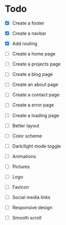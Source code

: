 # Todo
- [x] Create a footer
- [x] Create a navbar
- [x] Add routing
- [ ] Create a home page
- [ ] Create a projects page
- [ ] Create a blog page
- [ ] Create an about page
- [ ] Create a contact page
- [ ] Create a error page
- [ ] Create a loading page
- [ ] Better layout
- [ ] Color scheme
- [ ] Dark/light mode toggle
- [ ] Animations
- [ ] Pictures
- [ ] Logo
- [ ] Favicon
- [ ] Social media links
- [ ] Responsive design
- [ ] Smooth scroll

